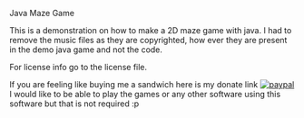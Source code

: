 Java Maze Game

This is a demonstration on how to make a 2D maze game with java. I had to remove the music files as they are copyrighted, 
how ever they are present in the demo java game and not the code.

For license info go to the license file.

If you are feeling like buying me a sandwich here is my donate link 
[![paypal](https://www.paypalobjects.com/en_US/i/btn/btn_donate_LG.gif)](https://www.paypal.com/cgi-bin/webscr?cmd=_s-xclick&hosted_button_id=F5ZTUUCY2ZK56)
I would like to be able to play the games or any other software using this software but that is not required :p

